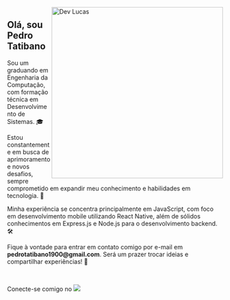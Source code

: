 <img src="https://user-images.githubusercontent.com/62509668/139310543-657db66d-86ab-4e93-a470-4a96c5813e75.gif" width="400" align="right" alt="Dev Lucas">

<h2>Olá, sou Pedro Tatibano</h2>

<p align="left"> 
  Sou um graduando em Engenharia da Computação, com formação técnica em Desenvolvimento de Sistemas. 🎓
</p>

<p align="left">
  Estou constantemente em busca de aprimoramento e novos desafios, sempre comprometido em expandir meu conhecimento e habilidades em tecnologia. 💼
</p>

<p align="left">
  Minha experiência se concentra principalmente em JavaScript, com foco em desenvolvimento mobile utilizando React Native, além de sólidos conhecimentos em Express.js e Node.js para o desenvolvimento backend. 🛠️
</p>

<p align="left">
  Fique à vontade para entrar em contato comigo por e-mail em <strong>pedrotatibano1900@gmail.com</strong>. Será um prazer trocar ideias e compartilhar experiências! 📧
</p>
<br>
<p align="left">
  Conecte-se comigo no <a href="https://www.linkedin.com/in/pedro-tatibano/" alt="Linkedin" target="_blank">
    <img src="https://img.shields.io/badge/-Linkedin-0e76a8?style=flat-square&logo=Linkedin&logoColor=white&link=https://www.linkedin.com/in/pedro-tatibano/" />
  </a>
</p>
